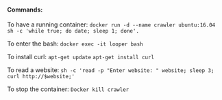 #### Commands:

To have a running container:
```docker run -d --name crawler ubuntu:16.04 sh -c 'while true; do date; sleep 1; done'.```

To enter the bash:
```docker exec -it looper bash```

To install curl:
```apt-get update```
```apt-get install curl```

To read a website:
```sh -c 'read -p "Enter website: " website; sleep 3; curl http://$website;'```

To stop the container:
```Docker kill crawler```
